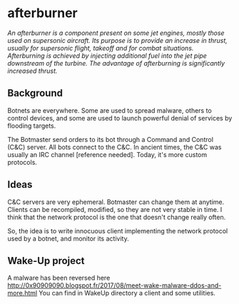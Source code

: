# afterburner

*An afterburner is a component present on some jet engines, mostly those used on supersonic aircraft. Its purpose is to provide an increase in thrust, usually for supersonic flight, takeoff and for combat situations. Afterburning is achieved by injecting additional fuel into the jet pipe downstream of the turbine. The advantage of afterburning is significantly increased thrust.*

## Background
Botnets are everywhere. Some are used to spread malware, others to control
devices, and some are used to launch powerful denial of services by flooding 
targets.

The Botmaster send orders to its bot through a Command and Control (C&C) 
server. All bots connect to the C&C. In ancient times, the C&C was usually
an IRC channel [reference needed]. Today, it's more custom protocols.

## Ideas
C&C servers are very ephemeral. Botmaster can change them at anytime. Clients
can be recompiled, modified, so they are not very stable in time. I think that
the network protocol is the one that doesn't change really often.

So, the idea is to write innocuous client implementing the network protocol
used by a botnet, and monitor its activity.

## Wake-Up project
A malware has been reversed here http://0x90909090.blogspot.fr/2017/08/meet-wake-malware-ddos-and-more.html
You can find in WakeUp directory a client and some utilities.
